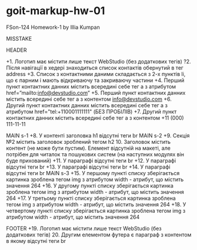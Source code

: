 # goit-markup-hw-01

FSon-124 Homework-1 by Illia Kumpan

MISSTAKE

HEADER

+1. Логотип має містити лише текст WebStudio (без додаткових тегів)
?2. Після навігації в хедері знаходиться список контактів обернутий в тег address
+3. Список з контактними даними складається з 2-х пунктів li, що є парним і мають відкриваючу та закриваючу частини
+4. Перший пункт контактних данних містить всередині себе тег а з атрибутом href=”mailto:info@devstudio.com”
+5. Перший пункт контактних данних містить всередині себе тег а з контентом info@devstudio.com
+6. Другий пункт контактних данних містить всередині себе тег а з атрибутом href="tel:+110001111111" (БЕЗ ПРОБІЛІВ)
+7. Другий пункт контактних данних містить всередині себе тег а з контентом +11 (000) 111-11-11

MAIN s-1
+8. У контенті заголовка h1 відсутні теги br
MAIN s-2
+9. Секція №2 містить заголовок зроблений тегом h2 10. Заголовок містить контент (не може бути пустим). Елемент відсутній на макеті, але потрібен для читалок та пошукових систем (на наступних модулях він буде прихований)
+11. У параграфі відсутні теги br
+12. У параграфі відсутні теги br
+13. У параграфі відсутні теги br
+14. У параграфі відсутні теги br
MAIN s-3
+15. У першому пункті списку зберігається картинка зроблена тегом img з атрибутом width - атрибут, що містить значення 264
+16. У другому пункті списку зберігається картинка зроблена тегом img з атрибутом width - атрибут, що містить значення 264
+17. У третьому пункті списку зберігається картинка зроблена тегом img з атрибутом width - атрибут, що містить значення 264
+18. У четвертому пункті списку зберігається картинка зроблена тегом img з атрибутом width - атрибут, що містить значення 264

FOOTER 
+19. Логотип має містити лише текст WebStudio (без додаткових тегів) 20. Другим елементом футера є параграф з контентом в якому відсутні теги br
